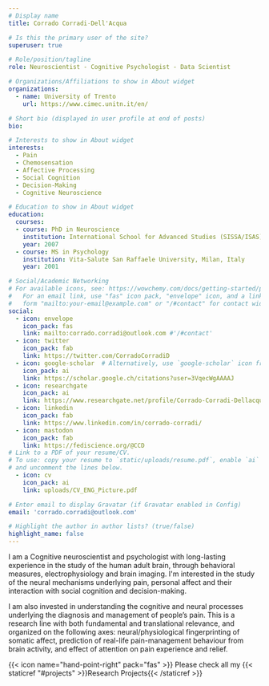 ```yaml
---
# Display name
title: Corrado Corradi˗Dell'Acqua

# Is this the primary user of the site?
superuser: true

# Role/position/tagline
role: Neuroscientist - Cognitive Psychologist - Data Scientist

# Organizations/Affiliations to show in About widget
organizations:
  - name: University of Trento
    url: https://www.cimec.unitn.it/en/

# Short bio (displayed in user profile at end of posts)
bio: 

# Interests to show in About widget
interests:
  - Pain
  - Chemosensation
  - Affective Processing
  - Social Cognition
  - Decision-Making
  - Cognitive Neuroscience

# Education to show in About widget
education:
  courses:
  - course: PhD in Neuroscience
    institution: International School for Advanced Studies (SISSA/ISAS), Trieste, Italy
    year: 2007
  - course: MS in Psychology
    institution: Vita-Salute San Raffaele University, Milan, Italy
    year: 2001

# Social/Academic Networking
# For available icons, see: https://wowchemy.com/docs/getting-started/page-builder/#icons
#   For an email link, use "fas" icon pack, "envelope" icon, and a link in the
#   form "mailto:your-email@example.com" or "/#contact" for contact widget.
social:
  - icon: envelope
    icon_pack: fas
    link: mailto:corrado.corradi@outlook.com #'/#contact'
  - icon: twitter
    icon_pack: fab
    link: https://twitter.com/CorradoCorradiD
  - icon: google-scholar  # Alternatively, use `google-scholar` icon from `ai` icon pack
    icon_pack: ai
    link: https://scholar.google.ch/citations?user=3VqecWgAAAAJ
  - icon: researchgate
    icon_pack: ai
    link: https://www.researchgate.net/profile/Corrado-Corradi-Dellacqua
  - icon: linkedin
    icon_pack: fab
    link: https://www.linkedin.com/in/corrado-corradi/
  - icon: mastodon
    icon_pack: fab
    link: https://fediscience.org/@CCD
# Link to a PDF of your resume/CV.
# To use: copy your resume to `static/uploads/resume.pdf`, enable `ai` icons in `params.toml`,
# and uncomment the lines below.
  - icon: cv
    icon_pack: ai
    link: uploads/CV_ENG_Picture.pdf

# Enter email to display Gravatar (if Gravatar enabled in Config)
email: 'corrado.corradi@outlook.com'

# Highlight the author in author lists? (true/false)
highlight_name: false
---
```


I am a Cognitive neuroscientist and psychologist with long-lasting  experience in the study of the human adult brain, through behavioral measures, electrophysiology and brain imaging. I'm interested in the study of the neural mechanisms underlying pain, personal affect and their interaction with social cognition and decision-making.

I am also invested in understanding the cognitive and neural processes underlying the diagnosis and management of people’s pain. This is a research line with both fundamental and translational relevance, and organized on the following axes: neural/physiological fingerprinting of somatic affect,
prediction of real-life pain-management behaviour from brain activity, and
effect of attention on pain experience and relief.

{{< icon name="hand-point-right" pack="fas" >}} Please check all my {{< staticref "#projects" >}}Research Projects{{< /staticref >}}
